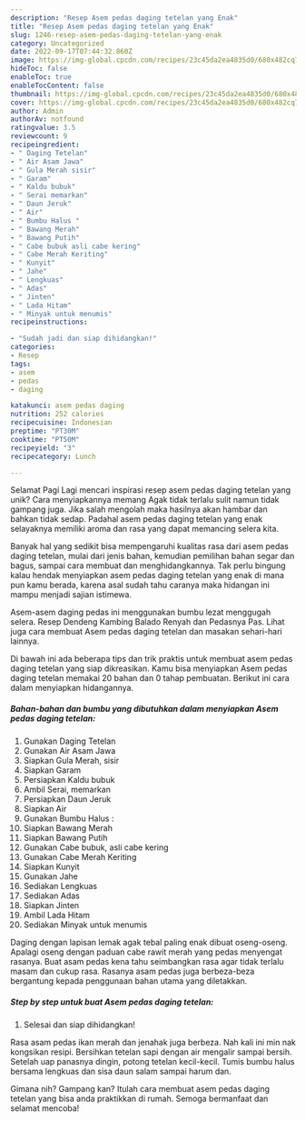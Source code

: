 ```yaml
---
description: "Resep Asem pedas daging tetelan yang Enak"
title: "Resep Asem pedas daging tetelan yang Enak"
slug: 1246-resep-asem-pedas-daging-tetelan-yang-enak
category: Uncategorized
date: 2022-09-17T07:44:32.860Z
image: https://img-global.cpcdn.com/recipes/23c45da2ea4835d0/680x482cq70/asem-pedas-daging-tetelan-foto-resep-utama.jpg
hideToc: false
enableToc: true
enableTocContent: false
thumbnail: https://img-global.cpcdn.com/recipes/23c45da2ea4835d0/680x482cq70/asem-pedas-daging-tetelan-foto-resep-utama.jpg
cover: https://img-global.cpcdn.com/recipes/23c45da2ea4835d0/680x482cq70/asem-pedas-daging-tetelan-foto-resep-utama.jpg
author: Admin
authorAv: notfound
ratingvalue: 3.5
reviewcount: 9
recipeingredient:
- " Daging Tetelan"
- " Air Asam Jawa"
- " Gula Merah sisir"
- " Garam"
- " Kaldu bubuk"
- " Serai memarkan"
- " Daun Jeruk"
- " Air"
- " Bumbu Halus "
- " Bawang Merah"
- " Bawang Putih"
- " Cabe bubuk asli cabe kering"
- " Cabe Merah Keriting"
- " Kunyit"
- " Jahe"
- " Lengkuas"
- " Adas"
- " Jinten"
- " Lada Hitam"
- " Minyak untuk menumis"
recipeinstructions:

- "Sudah jadi dan siap dihidangkan!"
categories:
- Resep
tags:
- asem
- pedas
- daging

katakunci: asem pedas daging 
nutrition: 252 calories
recipecuisine: Indonesian
preptime: "PT30M"
cooktime: "PT50M"
recipeyield: "3"
recipecategory: Lunch

---
```



Selamat Pagi Lagi mencari inspirasi resep asem pedas daging tetelan yang unik? Cara menyiapkannya memang Agak tidak terlalu sulit namun tidak gampang juga. Jika salah mengolah maka hasilnya akan hambar dan bahkan tidak sedap. Padahal asem pedas daging tetelan yang enak selayaknya memiliki aroma dan rasa yang dapat memancing selera kita.


Banyak hal yang sedikit bisa mempengaruhi kualitas rasa dari asem pedas daging tetelan, mulai dari jenis bahan, kemudian pemilihan bahan segar dan bagus, sampai cara membuat dan menghidangkannya. Tak perlu bingung kalau hendak menyiapkan asem pedas daging tetelan yang enak di mana pun kamu berada, karena asal sudah tahu caranya maka hidangan ini mampu menjadi sajian istimewa.

Asem-asem daging pedas ini menggunakan bumbu lezat menggugah selera. Resep Dendeng Kambing Balado Renyah dan Pedasnya Pas. Lihat juga cara membuat Asem pedas daging tetelan dan masakan sehari-hari lainnya.


Di bawah ini ada beberapa tips dan trik praktis untuk membuat asem pedas daging tetelan yang siap dikreasikan. Kamu bisa menyiapkan Asem pedas daging tetelan memakai 20 bahan dan 0 tahap pembuatan. Berikut ini cara dalam menyiapkan hidangannya.

<!--inarticleads1-->

##### Bahan-bahan dan bumbu yang dibutuhkan dalam menyiapkan Asem pedas daging tetelan:

1. Gunakan  Daging Tetelan
1. Gunakan  Air Asam Jawa
1. Siapkan  Gula Merah, sisir
1. Siapkan  Garam
1. Persiapkan  Kaldu bubuk
1. Ambil  Serai, memarkan
1. Persiapkan  Daun Jeruk
1. Siapkan  Air
1. Gunakan  Bumbu Halus :
1. Siapkan  Bawang Merah
1. Siapkan  Bawang Putih
1. Gunakan  Cabe bubuk, asli cabe kering
1. Gunakan  Cabe Merah Keriting
1. Siapkan  Kunyit
1. Gunakan  Jahe
1. Sediakan  Lengkuas
1. Sediakan  Adas
1. Siapkan  Jinten
1. Ambil  Lada Hitam
1. Sediakan  Minyak untuk menumis


Daging dengan lapisan lemak agak tebal paling enak dibuat oseng-oseng. Apalagi oseng dengan paduan cabe rawit merah yang pedas menyengat rasanya. Buat asam pedas kena tahu seimbangkan rasa agar tidak terlalu masam dan cukup rasa. Rasanya asam pedas juga berbeza-beza bergantung kepada penggunaan bahan utama yang diletakkan. 

<!--inarticleads2-->

##### Step by step untuk buat Asem pedas daging tetelan:


1. Selesai dan siap dihidangkan!

Rasa asam pedas ikan merah dan jenahak juga berbeza. Nah kali ini min nak kongsikan resipi. Bersihkan tetelan sapi dengan air mengalir sampai bersih. Setelah uap panasnya dingin, potong tetelan kecil-kecil. Tumis bumbu halus bersama lengkuas dan sisa daun salam sampai harum dan. 

Gimana nih? Gampang kan? Itulah cara membuat asem pedas daging tetelan yang bisa anda praktikkan di rumah. Semoga bermanfaat dan selamat mencoba!
